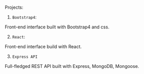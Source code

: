 Projects:


1. `Bootstrap4`:

Front-end interface built with Bootstrap4 and css.

2. `React`:

Front-end interface build with React.

3. `Express API`

Full-fledged REST API built with Express, MongoDB, Mongoose. 

